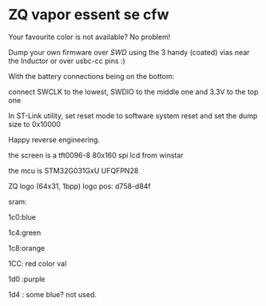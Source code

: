 # ZQ vapor essent se cfw

Your favourite color is not available? No problem!

Dump your own firmware over *SWD* using the 3 handy (coated) vias near the Inductor or over usbc-cc pins :)

With the battery connections being on the bottom:

connect SWCLK to the lowest, SWDIO to the middle one and 3.3V to the top one

In ST-Link utility, set reset mode to software system reset and set the dump size to 0x10000

Happy reverse engineering.



the screen is a tft0096-8 80x160 spi lcd from winstar

the mcu is STM32G031GxU UFQFPN28

ZQ logo (64x31, 1bpp) logo pos: d758-d84f


sram:

1c0:blue

1c4:green

1c8:orange

1CC: red color val

1d0 :purple

1d4 : some blue? not used.
